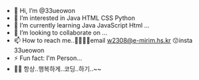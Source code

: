 - 👋 Hi, I’m @33ueowon
- 👀 I’m interested in Java HTML CSS Python
- 🌱 I’m currently learning Java JavaScript Html ...
- 💞️ I’m looking to collaborate on ...
- 📫 How to reach me..👩🏻‍💻email w2308@e-mirim.hs.kr
                      😗insta 33ueowon
- ⚡ Fun fact: I'm Person...
- ✌🏻 항상..행복하게..코딩..하기..~~

<!---
33ueowon/33ueowon is a ✨ special ✨ repository because its `README.md` (this file) appears on your GitHub profile.
You can click the Preview link to take a look at your changes.
--->
